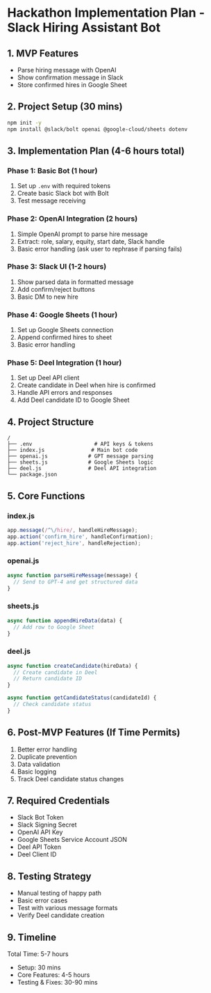 # Hackathon Implementation Plan - Slack Hiring Assistant Bot

## 1. MVP Features
- Parse hiring message with OpenAI
- Show confirmation message in Slack
- Store confirmed hires in Google Sheet

## 2. Project Setup (30 mins)
```bash
npm init -y
npm install @slack/bolt openai @google-cloud/sheets dotenv
```

## 3. Implementation Plan (4-6 hours total)

### Phase 1: Basic Bot (1 hour)
1. Set up `.env` with required tokens
2. Create basic Slack bot with Bolt
3. Test message receiving

### Phase 2: OpenAI Integration (2 hours)
1. Simple OpenAI prompt to parse hire message
2. Extract: role, salary, equity, start date, Slack handle
3. Basic error handling (ask user to rephrase if parsing fails)

### Phase 3: Slack UI (1-2 hours)
1. Show parsed data in formatted message
2. Add confirm/reject buttons
3. Basic DM to new hire

### Phase 4: Google Sheets (1 hour)
1. Set up Google Sheets connection
2. Append confirmed hires to sheet
3. Basic error handling

### Phase 5: Deel Integration (1 hour)
1. Set up Deel API client
2. Create candidate in Deel when hire is confirmed
3. Handle API errors and responses
4. Add Deel candidate ID to Google Sheet

## 4. Project Structure
```
/
├── .env                    # API keys & tokens
├── index.js               # Main bot code
├── openai.js             # GPT message parsing
├── sheets.js             # Google Sheets logic
├── deel.js               # Deel API integration
└── package.json
```

## 5. Core Functions

### index.js
```javascript
app.message(/^\/hire/, handleHireMessage);
app.action('confirm_hire', handleConfirmation);
app.action('reject_hire', handleRejection);
```

### openai.js
```javascript
async function parseHireMessage(message) {
  // Send to GPT-4 and get structured data
}
```

### sheets.js
```javascript
async function appendHireData(data) {
  // Add row to Google Sheet
}
```

### deel.js
```javascript
async function createCandidate(hireData) {
  // Create candidate in Deel
  // Return candidate ID
}

async function getCandidateStatus(candidateId) {
  // Check candidate status
}
```

## 6. Post-MVP Features (If Time Permits)
1. Better error handling
2. Duplicate prevention
3. Data validation
4. Basic logging
5. Track Deel candidate status changes

## 7. Required Credentials
- Slack Bot Token
- Slack Signing Secret
- OpenAI API Key
- Google Sheets Service Account JSON
- Deel API Token
- Deel Client ID

## 8. Testing Strategy
- Manual testing of happy path
- Basic error cases
- Test with various message formats
- Verify Deel candidate creation

## 9. Timeline

Total Time: 5-7 hours
- Setup: 30 mins
- Core Features: 4-5 hours
- Testing & Fixes: 30-90 mins 